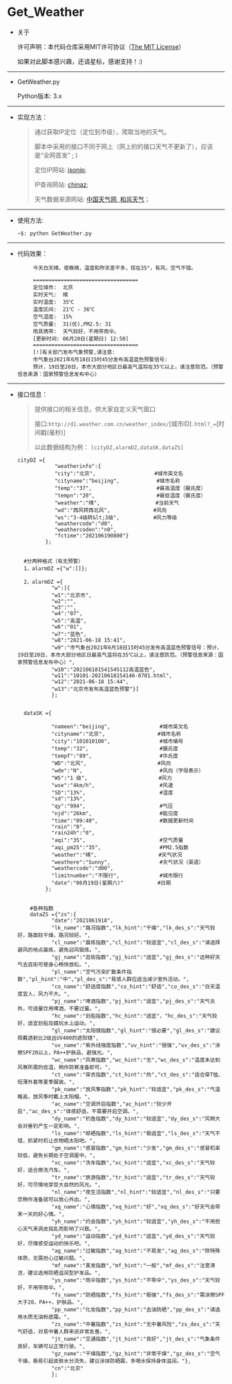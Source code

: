 # Get_Weather
 
 * 关于
 
      许可声明：本代码仓库采用MIT许可协议（[The MIT License](https://github.com/whitejoce/Get_Weather/blob/main/LICENSE)）
 
      如果对此脚本感兴趣，还请星标，感谢支持！:)
 
* * *

* GetWeather.py
 
     Python版本: 3.x

* * *

*   实现方法：

    > 通过获取IP定位（定位到市级），爬取当地的天气。
    > 
    > 脚本中采用的接口不同于网上（网上的的接口天气不更新了），应该是“全网首发”     ; )
    >
    >定位IP网站: [jsonip](http://jsonip.com);
    >
    >IP查询网站: [chinaz](http://mip.chinaz.com);
    >
    > 天气数据来源网站: [中国天气网 ](http://www.weather.com.cn/),[和风天气](https://www.qweather.com/)；

* * *

*   使用方法:
    
     `~$: python GetWeather.py`

* * *




* 代码效果：

      
           今天白天晴，夜晚晴，温度和昨天差不多，现在35°，有风，空气不错。

           ==================================
           定位城市:  北京
           实时天气:  晴
           实时温度:  35℃
           温度区间:  21℃ - 36℃
           空气湿度:  15%
           空气质量:  31(优),PM2.5: 31
           雨具携带:  天气较好，不用带雨伞。
           [更新时间: 06月20日(星期日) 12:50]
           ==================================
           [!]有关部门发布气象预警,请注意:
           市气象台2021年6月18日15时45分发布高温蓝色预警信号:
           预计，19日至20日，本市大部分地区日最高气温将在35℃以上，请注意防范。（预警信息来源：国家预警信息发布中心）
       
* * *
 * 接口信息：

   >提供接口的相关信息，供大家自定义天气窗口
   >
   > 接口:`http://d1.weather.com.cn/weather_index/`[城市ID]`.html?_=`[时间戳(毫秒)]
   >
   >以此数据结构为例：
         `[cityDZ,alarmDZ,dataSK,dataZS]`
       
       
       cityDZ ={
                   "weatherinfo":{
                   "city":"北京",                   #城市英文名
                   "cityname":"beijing",            #城市名称
                   "temp":"37",                     #最高温度（摄氏度）
                   "tempn":"20",                    #最低温度（摄氏度）
                   "weather":"晴",                  #当前天气
                   "wd":"西风转西北风",              #风向
                   "ws":"3-4级转&lt;3级",           #风力等级
                   "weathercode":"d0",
                   "weathercoden":"n0",
                   "fctime":"202106190800"}
                };
         
         
         #分两种格式（有无预警）
         1，alarmDZ ={"w":[]};
         
         2，alarmDZ ={
                  "w":[{
                  "w1":"北京市",
                  "w2":"",
                  "w3":"",
                  "w4":"07",
                  "w5":"高温",
                  "w6":"01",
                  "w7":"蓝色",
                  "w8":"2021-06-18 15:41",
                  "w9":"市气象台2021年6月18日15时45分发布高温蓝色预警信号：预计，19日至20日，本市大部分地区日最高气温将在35℃以上，请注意防范。（预警信息来源：国家预警信息发布中心）",
                  "w10":"202106181541545112高温蓝色",
                  "w11":"10101-20210618154146-0701.html",
                  "w12":"2021-06-18 15:44",
                  "w13":"北京市发布高温蓝色预警"}]
                  };

         
         dataSK ={
         
                  "nameen":"beijing",                #城市英文名
                  "cityname":"北京",                 #城市名称
                  "city":"101010100",                #城市编号
                  "temp":"32",                       #摄氏度
                  "tempf":"89",                      #华氏度
                  "WD":"北风",                       #风向
                  "wde":"N",                         #风向（字母表示）
                  "WS":"1 级",                       #风力
                  "wse":"4km/h",                     #风速
                  "SD":"13%",                        #湿度
                  "sd":"13%",
                  "qy":"994",                        #气压
                  "njd":"26km",                      #能见度
                  "time":"09:40",                    #数据更新时间
                  "rain":"0",
                  "rain24h":"0",
                  "aqi":"35",                        #空气质量
                  "aqi_pm25":"35",                   #PM2.5指数
                  "weather":"晴",                    #天气状况
                  "weathere":"Sunny",                #天气状况（英语）
                  "weathercode":"d00",
                  "limitnumber":"不限行",             #城市限行
                  "date":"06月19日(星期六)"           #日期
                };
                
           
           #各种指数
           dataZS ={"zs":{
                  "date":"2021061918",
                  "lk_name":"路况指数","lk_hint":"干燥","lk_des_s":"天气较好，路面较干燥，路况较好。",
                  "cl_name":"晨练指数","cl_hint":"较适宜","cl_des_s":"请选择避风的地点晨练，避免迎风锻炼。",
                  "gj_name":"逛街指数","gj_hint":"适宜","gj_des_s":"这种好天气去逛街可使身心畅快放松。",
                  "pl_name":"空气污染扩散条件指数","pl_hint":"中","pl_des_s":"易感人群应适当减少室外活动。",
                  "co_name":"舒适度指数","co_hint":"舒适","co_des_s":"白天温度宜人，风力不大。",
                  "pj_name":"啤酒指数","pj_hint":"适宜","pj_des_s":"天气炎热，可适量饮用啤酒，不要过量。",
                  "hc_name":"划船指数","hc_hint":"适宜"，"hc_des_s":"天气较好，适宜划船及嬉玩水上运动。",
                  "gl_name":"太阳镜指数","gl_hint":"很必要","gl_des_s":"建议佩戴透射比2级且UV400的遮阳镜",
                  "uv_name":"紫外线强度指数","uv_hint":"很强","uv_des_s":"涂擦SPF20以上，PA++护肤品，避强光。",
                  "wc_name":"风寒指数","wc_hint":"无","wc_des_s":"温度未达到风寒所需的低温，稍作防寒准备即可。",
                  "ct_name":"穿衣指数","ct_hint":"热","ct_des_s":"适合穿T恤、短薄外套等夏季服装。",
                  "pk_name":"放风筝指数","pk_hint":"较适宜","pk_des_s":"气温略高，放风筝时戴上太阳帽。",
                  "ac_name":"空调开启指数","ac_hint":"较少开启","ac_des_s":"体感舒适，不需要开启空调。",
                  "dy_name":"钓鱼指数","dy_hint":"较适宜","dy_des_s":"风稍大会对垂钓产生一定影响。",
                  "ls_name":"晾晒指数","ls_hint":"极适宜","ls_des_s":"天气不错，抓紧时机让衣物晒太阳吧。",
                  "gm_name":"感冒指数","gm_hint":"少发","gm_des_s":"感冒机率较低，避免长期处于空调屋中。",
                  "xc_name":"洗车指数","xc_hint":"适宜","xc_des_s":"天气较好，适合擦洗汽车。",
                  "tr_name":"旅游指数","tr_hint":"适宜","tr_des_s":"天气较好，可尽情地享受大自然的风光。",
                  "nl_name":"夜生活指数","nl_hint":"较适宜","nl_des_s":"只要您稍作准备就可以放心外出。",
                  "xq_name":"心情指数","xq_hint":"好","xq_des_s":"好天气会带来一天的好心情。",
                  "yh_name":"约会指数","yh_hint":"较适宜","yh_des_s":"不用担心天气来调皮捣乱而影响了兴致。",
                  "yd_name":"运动指数","yd_hint":"适宜","yd_des_s":"天气较好，尽情感受运动的快乐吧。",
                  "ag_name":"过敏指数","ag_hint":"不易发","ag_des_s":"除特殊体质，无需担心过敏问题。",
                  "mf_name":"美发指数","mf_hint":"一般","mf_des_s":"注意清洁，建议选用防晒滋润型护发品。",
                  "ys_name":"雨伞指数","ys_hint":"不带伞","ys_des_s":"天气较好，不用带雨伞。",
                  "fs_name":"防晒指数","fs_hint":"极强","fs_des_s":"需涂擦SPF大于20，PA++，护肤品。",
                  "pp_name":"化妆指数","pp_hint":"去油防晒","pp_des_s":"请选用水质无油粉底霜。",
                  "zs_name":"中暑指数","zs_hint":"无中暑风险","zs_des_s":"天气舒适，对易中暑人群来说非常友善。",
                  "jt_name":"交通指数","jt_hint":"良好","jt_des_s":"气象条件良好，车辆可以正常行驶。",
                  "gz_name":"干燥指数","gz_hint":"非常干燥","gz_des_s":"空气干燥，极易引起皮肤水分流失，建议涂抹防晒霜，多喝水保持身体滋润。"},
                  "cn":"北京"
                  };




